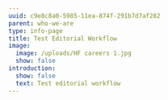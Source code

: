 ```yaml
---
uuid: c9e8c8a0-5985-11ea-874f-291b7d7af282
parent: who-we-are
type: info-page
title: Test Editorial Workflow
image:
  image: /uploads/HF careers 1.jpg
  show: false
introduction:
  show: false
  text: Test editorial workflow
---
```


